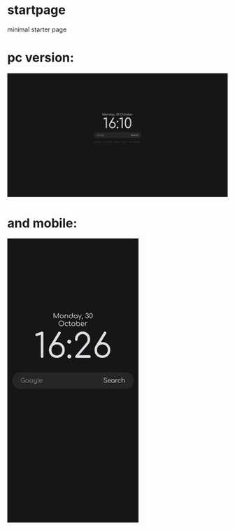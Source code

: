 # startpage

minimal starter page

# pc version:
![image](assets/screenshot.png)

# and mobile:
<img src="assets/screenshot_mobile.png" width="300" height="auto">
